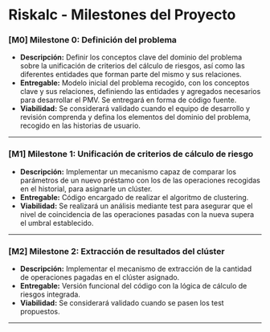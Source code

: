 # Riskalc - Milestones del Proyecto

### [M0] Milestone 0: Definición del problema
- **Descripción:** Definir los conceptos clave del dominio del problema sobre la unificación de criterios del cálculo de riesgos, así como las diferentes entidades que forman parte del mismo y sus relaciones. 
- **Entregable:** Modelo inicial del problema recogido, con los conceptos clave y sus relaciones, definiendo las entidades y agregados necesarios para desarrollar el PMV. Se entregará en forma de código fuente.  
- **Viabilidad:** Se considerará validado cuando el equipo de desarrollo y revisión comprenda y defina los elementos del dominio del problema, recogido en las historias de usuario.

---

### [M1] Milestone 1: Unificación de criterios de cálculo de riesgo
- **Descripción:** Implementar un mecanismo capaz de comparar los parámetros de un nuevo préstamo con los de las operaciones recogidas en el historial, para asignarle un clúster.
- **Entregable:** Código encargado de realizar el algoritmo de clustering.
- **Viabilidad:** Se realizará un análisis mediante test para asegurar que el nivel de coincidencia de las operaciones pasadas con la nueva supera el umbral establecido.

---

### [M2] Milestone 2: Extracción de resultados del clúster
- **Descripción:** Implementar el mecanismo de extracción de la cantidad de operaciones pagadas en el clúster asignado.
- **Entregable:** Versión funcional del código con la lógica de cálculo de riesgos integrada.
- **Viabilidad:** Se considerará validado cuando se pasen los test propuestos.

---
